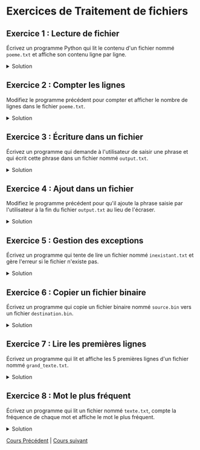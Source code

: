 # Exercices de Traitement de fichiers

## Exercice 1 : Lecture de fichier

Écrivez un programme Python qui lit le contenu d'un fichier nommé `poeme.txt` et affiche son contenu ligne par ligne.

<details>
  <summary>Solution</summary>
  
  ```python
  with open('poeme.txt', 'r') as fichier:
      for ligne in fichier:
          print(ligne, end='')
  ```
</details>

## Exercice 2 : Compter les lignes

Modifiez le programme précédent pour compter et afficher le nombre de lignes dans le fichier `poeme.txt`.

<details>
  <summary>Solution</summary>
  
  ```python
  nombre_lignes = 0
  with open('poeme.txt', 'r') as fichier:
      for ligne in fichier:
          nombre_lignes += 1
  print(f'Le fichier contient {nombre_lignes} lignes.')
  ```
</details>

## Exercice 3 : Écriture dans un fichier

Écrivez un programme qui demande à l'utilisateur de saisir une phrase et qui écrit cette phrase dans un fichier nommé `output.txt`.

<details>
  <summary>Solution</summary>
  
  ```python
  phrase = input("Saisissez une phrase : ")
  with open('output.txt', 'w') as fichier:
      fichier.write(phrase)
  ```
</details>

## Exercice 4 : Ajout dans un fichier

Modifiez le programme précédent pour qu'il ajoute la phrase saisie par l'utilisateur à la fin du fichier `output.txt` au lieu de l'écraser.

<details>
  <summary>Solution</summary>
  
  ```python
  phrase = input("Saisissez une phrase : ")
  with open('output.txt', 'a') as fichier:
      fichier.write(phrase + '\n')
  ```
</details>

## Exercice 5 : Gestion des exceptions

Écrivez un programme qui tente de lire un fichier nommé `inexistant.txt` et gère l'erreur si le fichier n'existe pas.

<details>
  <summary>Solution</summary>
  
  ```python
  try:
      with open('inexistant.txt', 'r') as fichier:
          contenu = fichier.read()
          print(contenu)
  except FileNotFoundError:
      print("Le fichier 'inexistant.txt' n'a pas été trouvé.")
  ```
</details>

## Exercice 6 : Copier un fichier binaire

Écrivez un programme qui copie un fichier binaire nommé `source.bin` vers un fichier `destination.bin`.

<details>
  <summary>Solution</summary>
  
  ```python
  with open('source.bin', 'rb') as fichier_source:
      contenu = fichier_source.read()
  with open('destination.bin', 'wb') as fichier_destination:
      fichier_destination.write(contenu)
  ```
</details>

## Exercice 7 : Lire les premières lignes

Écrivez un programme qui lit et affiche les 5 premières lignes d'un fichier nommé `grand_texte.txt`.

<details>
  <summary>Solution</summary>
  
  ```python
  with open('grand_texte.txt', 'r') as fichier:
      for i in range(5):
          ligne = fichier.readline()
          if not ligne:
              break
          print(ligne, end='')
  ```
</details>

## Exercice 8 : Mot le plus fréquent

Écrivez un programme qui lit un fichier nommé `texte.txt`, compte la fréquence de chaque mot et affiche le mot le plus fréquent.

<details>
  <summary>Solution</summary>
  
  ```python
  from collections import Counter
  
  with open('texte.txt', 'r') as fichier:
      contenu = fichier.read()
  mots = contenu.split()
  compte_mots = Counter(mots)
  mot_frequent = compte_mots.most_common(1)[0]
  print(f"Le mot le plus fréquent est '{mot_frequent[0]}' avec {mot_frequent[1]} occurrences.")
  ```
</details>

[Cours Précédent](../Cours/15_Traitement%20de%20fichiers.md) | 
[Cours suivant](../Cours/16_Les%20test%20unitaires.md)
